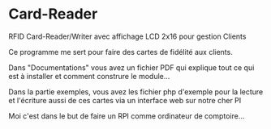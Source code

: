 # Card-Reader
RFID Card-Reader/Writer avec affichage LCD 2x16 pour gestion Clients

Ce programme me sert pour faire des cartes de fidélité aux clients.

Dans "Documentations" vous avez un fichier PDF qui explique tout ce qui est à installer et comment construre le module...

Dans la partie exemples, vous avez les fichier php d'exemple pour la lecture et l'écriture aussi de ces cartes via un 
interface web sur notre cher PI

Moi c'est dans le but de faire un RPI comme ordinateur de comptoire...


